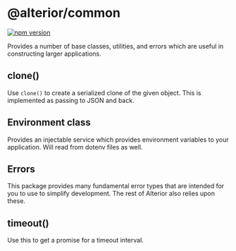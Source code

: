 # @alterior/common

[![npm version](https://badge.fury.io/js/%40alterior%2Fcommon.svg)](https://www.npmjs.com/package/@alterior/common)

Provides a number of base classes, utilities, and errors which are useful in constructing larger applications.

## clone()

Use `clone()` to create a serialized clone of the given object. This is implemented as passing to JSON and back.

## Environment class 

Provides an injectable service which provides environment variables to your application. Will read from dotenv files as well.

## Errors

This package provides many fundamental error types that are intended for you to use to simplify development. The rest of 
Alterior also relies upon these.

## timeout()

Use this to get a promise for a timeout interval.